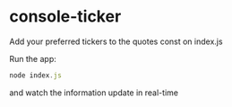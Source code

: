 # console-ticker
Add your preferred tickers to the quotes const on index.js

Run the app:

```javascript
node index.js
```

and watch the information update in real-time
